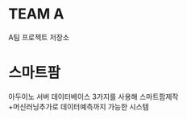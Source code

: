 # TEAM A
A팀 프로젝트 저장소


# 스마트팜
  아두이노 서버 데이터베이스 3가지를 사용해 스마트팜제작
  <br>
  +머신러닝추가로 데이터예측까지 가능한 시스템
  
